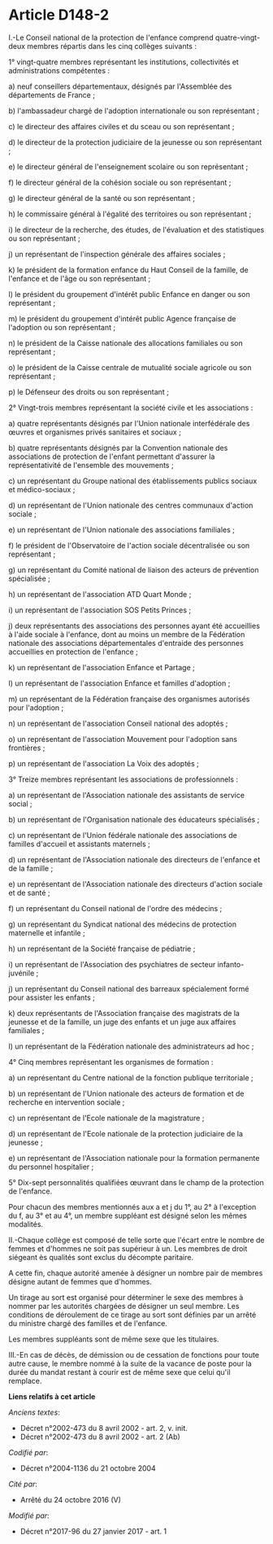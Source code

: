 # Article D148-2

I.-Le Conseil national de la protection de l'enfance comprend quatre-vingt-deux membres répartis dans les cinq collèges
suivants : 

1° vingt-quatre membres représentant les institutions, collectivités et administrations compétentes : 

a) neuf conseillers départementaux, désignés par l'Assemblée des départements de France ; 

b) l'ambassadeur chargé de l'adoption internationale ou son représentant ; 

c) le directeur des affaires civiles et du sceau ou son représentant ; 

d) le directeur de la protection judiciaire de la jeunesse ou son représentant ; 

e) le directeur général de l'enseignement scolaire ou son représentant ; 

f) le directeur général de la cohésion sociale ou son représentant ; 

g) le directeur général de la santé ou son représentant ; 

h) le commissaire général à l'égalité des territoires ou son représentant ; 

i) le directeur de la recherche, des études, de l'évaluation et des statistiques ou son représentant ; 

j) un représentant de l'inspection générale des affaires sociales ; 

k) le président de la formation enfance du Haut Conseil de la famille, de l'enfance et de l'âge ou son représentant ; 

l) le président du groupement d'intérêt public Enfance en danger ou son représentant ; 

m) le président du groupement d'intérêt public Agence française de l'adoption ou son représentant ; 

n) le président de la Caisse nationale des allocations familiales ou son représentant ; 

o) le président de la Caisse centrale de mutualité sociale agricole ou son représentant ; 

p) le Défenseur des droits ou son représentant ; 

2° Vingt-trois membres représentant la société civile et les associations : 

a) quatre représentants désignés par l'Union nationale interfédérale des œuvres et organismes privés sanitaires et sociaux ; 

b) quatre représentants désignés par la Convention nationale des associations de protection de l'enfant permettant d'assurer
la représentativité de l'ensemble des mouvements ; 

c) un représentant du Groupe national des établissements publics sociaux et médico-sociaux ; 

d) un représentant de l'Union nationale des centres communaux d'action sociale ; 

e) un représentant de l'Union nationale des associations familiales ; 

f) le président de l'Observatoire de l'action sociale décentralisée ou son représentant ; 

g) un représentant du Comité national de liaison des acteurs de prévention spécialisée ; 

h) un représentant de l'association ATD Quart Monde ; 

i) un représentant de l'association SOS Petits Princes ; 

j) deux représentants des associations des personnes ayant été accueillies à l'aide sociale à l'enfance, dont au moins un
membre de la Fédération nationale des associations départementales d'entraide des personnes accueillies en protection de
l'enfance ; 

k) un représentant de l'association Enfance et Partage ; 

l) un représentant de l'association Enfance et familles d'adoption ; 

m) un représentant de la Fédération française des organismes autorisés pour l'adoption ; 

n) un représentant de l'association Conseil national des adoptés ; 

o) un représentant de l'association Mouvement pour l'adoption sans frontières ; 

p) un représentant de l'association La Voix des adoptés ; 

3° Treize membres représentant les associations de professionnels : 

a) un représentant de l'Association nationale des assistants de service social ; 

b) un représentant de l'Organisation nationale des éducateurs spécialisés ; 

c) un représentant de l'Union fédérale nationale des associations de familles d'accueil et assistants maternels ; 

d) un représentant de l'Association nationale des directeurs de l'enfance et de la famille ; 

e) un représentant de l'Association nationale des directeurs d'action sociale et de santé ; 

f) un représentant du Conseil national de l'ordre des médecins ; 

g) un représentant du Syndicat national des médecins de protection maternelle et infantile ; 

h) un représentant de la Société française de pédiatrie ; 

i) un représentant de l'Association des psychiatres de secteur infanto-juvénile ; 

j) un représentant du Conseil national des barreaux spécialement formé pour assister les enfants ; 

k) deux représentants de l'Association française des magistrats de la jeunesse et de la famille, un juge des enfants et un
juge aux affaires familiales ; 

l) un représentant de la Fédération nationale des administrateurs ad hoc ; 

4° Cinq membres représentant les organismes de formation : 

a) un représentant du Centre national de la fonction publique territoriale ; 

b) un représentant de l'Union nationale des acteurs de formation et de recherche en intervention sociale ; 

c) un représentant de l'Ecole nationale de la magistrature ; 

d) un représentant de l'Ecole nationale de la protection judiciaire de la jeunesse ; 

e) un représentant de l'Association nationale pour la formation permanente du personnel hospitalier ; 

5° Dix-sept personnalités qualifiées œuvrant dans le champ de la protection de l'enfance.

Pour chacun des membres mentionnés aux a et j du 1°, au 2° à l'exception du f, au 3° et au 4°, un membre suppléant est
désigné selon les mêmes modalités.  

II.-Chaque collège est composé de telle sorte que l'écart entre le nombre de femmes et d'hommes ne soit pas supérieur à un.
Les membres de droit siégeant ès qualités sont exclus du décompte paritaire. 

A cette fin, chaque autorité amenée à désigner un nombre pair de membres désigne autant de femmes que d'hommes. 

Un tirage au sort est organisé pour déterminer le sexe des membres à nommer par les autorités chargées de désigner un seul
membre. Les conditions de déroulement de ce tirage au sort sont définies par un arrêté du ministre chargé des familles et de
l'enfance. 

Les membres suppléants sont de même sexe que les titulaires. 

III.-En cas de décès, de démission ou de cessation de fonctions pour toute autre cause, le membre nommé à la suite de la
vacance de poste pour la durée du mandat restant à courir est de même sexe que celui qu'il remplace.

**Liens relatifs à cet article**

_Anciens textes_:

  - Décret n°2002-473 du 8 avril 2002 - art. 2, v. init.
  - Décret n°2002-473 du 8 avril 2002 - art. 2 (Ab)

_Codifié par_:

  - Décret n°2004-1136 du 21 octobre 2004

_Cité par_:

  - Arrêté du 24 octobre 2016 (V)

_Modifié par_:

  - Décret n°2017-96 du 27 janvier 2017 - art. 1
